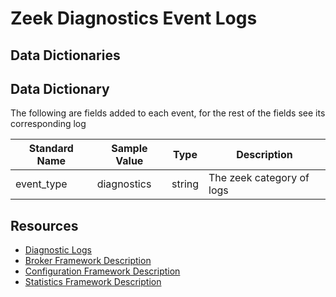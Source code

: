 # Zeek Diagnostics Event Logs


## Data Dictionaries

## Data Dictionary
The following are fields added to each event, for the rest of the fields see its corresponding log 

|	        Standard Name       	|	     Sample Value           	|       	    Type            	|   	    Description          	
|	-------------------------------	|	-------------------------------	|	-------------------------------	|	-------------------------------	|
| event_type                     | diagnostics             | string | The zeek category of logs |

## Resources

* [Diagnostic Logs](https://docs.zeek.org/en/stable/script-reference/log-files.html#zeek-diagnostics)
* [Broker Framework Description](https://docs.zeek.org/en/stable/frameworks/broker.html)
* [Configuration Framework Description](https://docs.zeek.org/en/stable/frameworks/configuration.html)
* [Statistics Framework Description](https://docs.zeek.org/en/stable/frameworks/sumstats.html)